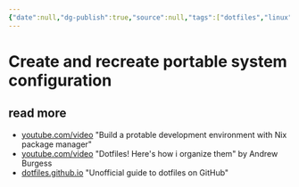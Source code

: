 ```yaml
---
{"date":null,"dg-publish":true,"source":null,"tags":["dotfiles","linux","workflow"],"title":"Create and recreate portable system configuration","type":"idea","URL":null,"permalink":"/02-ideas-and-projects/ideas/portable-system-configuration/","dgPassFrontmatter":true}
---
```



# Create and recreate portable system configuration

## read more

- [youtube.com/video](https://www.youtube.com/watch?v=70YMTHAZyy4) "Build a protable development environment with Nix package manager"
- [youtube.com/video](https://www.youtube.com/watch?v=5oXy6ktYs7I) "Dotfiles! Here's how i organize them" by Andrew Burgess
- [dotfiles.github.io](https://dotfiles.github.io) "Unofficial guide to dotfiles on GitHub"
